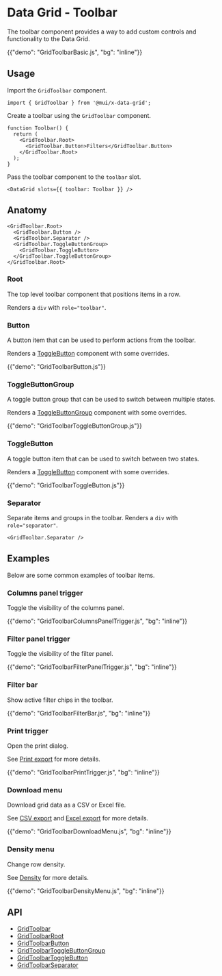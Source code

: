 # Data Grid - Toolbar

<p class="description">The toolbar component provides a way to add custom controls and functionality to the Data Grid.</p>

{{"demo": "GridToolbarBasic.js", "bg": "inline"}}

## Usage

Import the `GridToolbar` component.

```tsx
import { GridToolbar } from '@mui/x-data-grid';
```

Create a toolbar using the `GridToolbar` component.

```tsx
function Toolbar() {
  return (
    <GridToolbar.Root>
      <GridToolbar.Button>Filters</GridToolbar.Button>
    </GridToolbar.Root>
  );
}
```

Pass the toolbar component to the `toolbar` slot.

```tsx
<DataGrid slots={{ toolbar: Toolbar }} />
```

## Anatomy

```tsx
<GridToolbar.Root>
  <GridToolbar.Button />
  <GridToolbar.Separator />
  <GridToolbar.ToggleButtonGroup>
    <GridToolbar.ToggleButton>
  </GridToolbar.ToggleButtonGroup>
</GridToolbar.Root>
```

### Root

The top level toolbar component that positions items in a row.

Renders a `div` with `role="toolbar"`.

### Button

A button item that can be used to perform actions from the toolbar.

Renders a [ToggleButton](/material-ui/react-toggle-button/) component with some overrides.

{{"demo": "GridToolbarButton.js"}}

### ToggleButtonGroup

A toggle button group that can be used to switch between multiple states.

Renders a [ToggleButtonGroup](/material-ui/react-toggle-button/) component with some overrides.

{{"demo": "GridToolbarToggleButtonGroup.js"}}

### ToggleButton

A toggle button item that can be used to switch between two states.

Renders a [ToggleButton](/material-ui/react-toggle-button/) component with some overrides.

{{"demo": "GridToolbarToggleButton.js"}}

### Separator

Separate items and groups in the toolbar. Renders a `div` with `role="separator"`.

```tsx
<GridToolbar.Separator />
```

## Examples

Below are some common examples of toolbar items.

### Columns panel trigger

Toggle the visibility of the columns panel.

{{"demo": "GridToolbarColumnsPanelTrigger.js", "bg": "inline"}}

### Filter panel trigger

Toggle the visibility of the filter panel.

{{"demo": "GridToolbarFilterPanelTrigger.js", "bg": "inline"}}

### Filter bar

Show active filter chips in the toolbar.

{{"demo": "GridToolbarFilterBar.js", "bg": "inline"}}

### Print trigger

Open the print dialog.

See [Print export](/x/react-data-grid/export/#print-export) for more details.

{{"demo": "GridToolbarPrintTrigger.js", "bg": "inline"}}

### Download menu

Download grid data as a CSV or Excel file.

See [CSV export](/x/react-data-grid/export/#csv-export) and [Excel export](/x/react-data-grid/export/#excel-export) for more details.

{{"demo": "GridToolbarDownloadMenu.js", "bg": "inline"}}

### Density menu

Change row density.

See [Density](/x/react-data-grid/accessibility/#density) for more details.

{{"demo": "GridToolbarDensityMenu.js", "bg": "inline"}}

## API

- [GridToolbar](/x/api/data-grid/data-grid/)
- [GridToolbarRoot](/x/api/data-grid/data-grid/)
- [GridToolbarButton](/x/api/data-grid/data-grid/)
- [GridToolbarToggleButtonGroup](/x/api/data-grid/data-grid/)
- [GridToolbarToggleButton](/x/api/data-grid/data-grid/)
- [GridToolbarSeparator](/x/api/data-grid/data-grid/)
